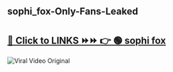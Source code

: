 
 ## sophi_fox-Only-Fans-Leaked

# <h2><a href="https://clipsfans.com/sophi_fox&ref=git">🔗 Click to LINKS ⏩⏩ 👉 🟢 sophi fox </a></h2>

<a href="https://clipsfans.com/sophi_fox&ref=git" rel="nofollow" data-target="animated-image.originalLink"><img src="https://i.ibb.co.com/xMMVF88/686577567.gif" alt="Viral Video Original" style="max-width: 100%; display: inline-block;" data-target="animated-image.originalImage"></a>

